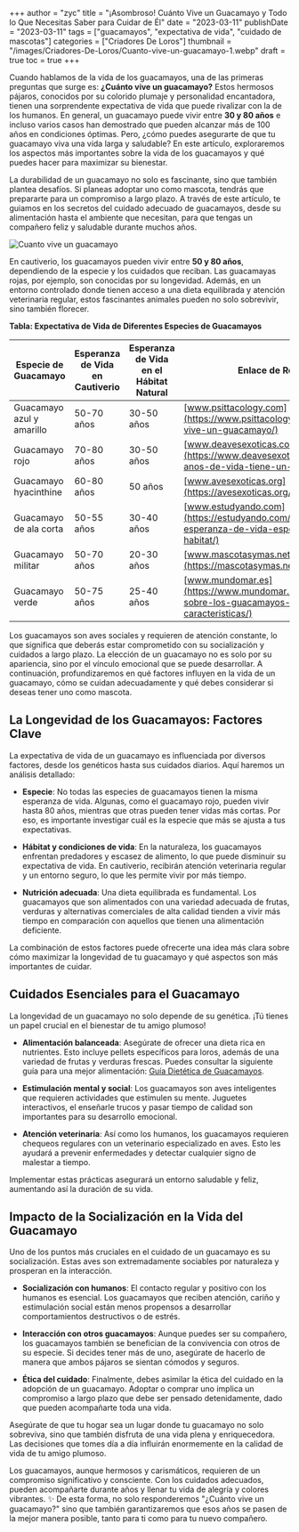 +++
author = "zyc"
title = "¡Asombroso! Cuánto Vive un Guacamayo y Todo lo Que Necesitas Saber para Cuidar de Él"
date = "2023-03-11"
publishDate = "2023-03-11"
tags = ["guacamayos", "expectativa de vida", "cuidado de mascotas"]
categories = ["Criadores De Loros"]
thumbnail = "/images/Criadores-De-Loros/Cuanto-vive-un-guacamayo-1.webp"
draft = true
toc = true
+++


Cuando hablamos de la vida de los guacamayos, una de las primeras preguntas que surge es: **¿Cuánto vive un guacamayo?** Estos hermosos pájaros, conocidos por su colorido plumaje y personalidad encantadora, tienen una sorprendente expectativa de vida que puede rivalizar con la de los humanos. En general, un guacamayo puede vivir entre **30 y 80 años** e incluso varios casos han demostrado que pueden alcanzar más de 100 años en condiciones óptimas. Pero, ¿cómo puedes asegurarte de que tu guacamayo viva una vida larga y saludable? En este artículo, exploraremos los aspectos más importantes sobre la vida de los guacamayos y qué puedes hacer para maximizar su bienestar.

La durabilidad de un guacamayo no solo es fascinante, sino que también plantea desafíos. Si planeas adoptar uno como mascota, tendrás que prepararte para un compromiso a largo plazo. A través de este artículo, te guiamos en los secretos del cuidado adecuado de guacamayos, desde su alimentación hasta el ambiente que necesitan, para que tengas un compañero feliz y saludable durante muchos años.

![Cuanto vive un guacamayo](/images/Criadores-De-Loros/Cuanto-vive-un-guacamayo-1.webp)

En cautiverio, los guacamayos pueden vivir entre **50 y 80 años**, dependiendo de la especie y los cuidados que reciban. Las guacamayas rojas, por ejemplo, son conocidas por su longevidad. Además, en un entorno controlado donde tienen acceso a una dieta equilibrada y atención veterinaria regular, estos fascinantes animales pueden no solo sobrevivir, sino también florecer.

**Tabla: Expectativa de Vida de Diferentes Especies de Guacamayos**

| Especie de Guacamayo            | Esperanza de Vida en Cautiverio | Esperanza de Vida en el Hábitat Natural | Enlace de Referencia                                           |
|----------------------------------|----------------------------------|------------------------------------------|-------------------------------------------------------------|
| Guacamayo azul y amarillo       | 50-70 años                       | 30-50 años                               | [www.psittacology.com](https://www.psittacology.com/es/cuanto-vive-un-guacamayo/) |
| Guacamayo rojo                  | 70-80 años                       | 30-50 años                               | [www.deavesexoticas.com](https://www.deavesexoticas.com/cuantos-anos-de-vida-tiene-un-guacamayo/) |
| Guacamayo hyacinthine           | 60-80 años                       | 50 años                                   | [www.avesexoticas.org](https://avesexoticas.org/guacamayos/)  |
| Guacamayo de ala corta          | 50-55 años                       | 30-40 años                               | [www.estudyando.com](https://estudyando.com/guacamayos-esperanza-de-vida-especies-y-tipos-de-habitat/) |
| Guacamayo militar               | 50-70 años                       | 20-30 años                               | [www.mascotasymas.net](https://mascotasymas.net/guacamayos) |
| Guacamayo verde                 | 50-75 años                       | 25-40 años                               | [www.mundomar.es](https://www.mundomar.es/blog/curiosidades-sobre-los-guacamayos-tipos-y-caracteristicas/)  |

Los guacamayos son aves sociales y requieren de atención constante, lo que significa que deberás estar comprometido con su socialización y cuidados a largo plazo. La elección de un guacamayo no es solo por su apariencia, sino por el vínculo emocional que se puede desarrollar. A continuación, profundizaremos en qué factores influyen en la vida de un guacamayo, cómo se cuidan adecuadamente y qué debes considerar si deseas tener uno como mascota.

## La Longevidad de los Guacamayos: Factores Clave

La expectativa de vida de un guacamayo es influenciada por diversos factores, desde los genéticos hasta sus cuidados diarios. Aquí haremos un análisis detallado:

- **Especie**: No todas las especies de guacamayos tienen la misma esperanza de vida. Algunas, como el guacamayo rojo, pueden vivir hasta 80 años, mientras que otras pueden tener vidas más cortas. Por eso, es importante investigar cuál es la especie que más se ajusta a tus expectativas.

- **Hábitat y condiciones de vida**: En la naturaleza, los guacamayos enfrentan predadores y escasez de alimento, lo que puede disminuir su expectativa de vida. En cautiverio, recibirán atención veterinaria regular y un entorno seguro, lo que les permite vivir por más tiempo.

- **Nutrición adecuada**: Una dieta equilibrada es fundamental. Los guacamayos que son alimentados con una variedad adecuada de frutas, verduras y alternativas comerciales de alta calidad tienden a vivir más tiempo en comparación con aquellos que tienen una alimentación deficiente.

La combinación de estos factores puede ofrecerte una idea más clara sobre cómo maximizar la longevidad de tu guacamayo y qué aspectos son más importantes de cuidar.

## Cuidados Esenciales para el Guacamayo

La longevidad de un guacamayo no solo depende de su genética. ¡Tú tienes un papel crucial en el bienestar de tu amigo plumoso!

- **Alimentación balanceada**: Asegúrate de ofrecer una dieta rica en nutrientes. Esto incluye pellets específicos para loros, además de una variedad de frutas y verduras frescas. Puedes consultar la siguiente guía para una mejor alimentación: [Guía Dietética de Guacamayos](https://nuestrasaves.com/guacamayos-nutricion-y-cuidado/).

- **Estimulación mental y social**: Los guacamayos son aves inteligentes que requieren actividades que estimulen su mente. Juguetes interactivos, el enseñarle trucos y pasar tiempo de calidad son importantes para su desarrollo emocional.

- **Atención veterinaria**: Así como los humanos, los guacamayos requieren chequeos regulares con un veterinario especializado en aves. Esto les ayudará a prevenir enfermedades y detectar cualquier signo de malestar a tiempo.

Implementar estas prácticas asegurará un entorno saludable y feliz, aumentando así la duración de su vida.

## Impacto de la Socialización en la Vida del Guacamayo

Uno de los puntos más cruciales en el cuidado de un guacamayo es su socialización. Estas aves son extremadamente sociables por naturaleza y prosperan en la interacción.

- **Socialización con humanos**: El contacto regular y positivo con los humanos es esencial. Los guacamayos que reciben atención, cariño y estimulación social están menos propensos a desarrollar comportamientos destructivos o de estrés.

- **Interacción con otros guacamayos**: Aunque puedes ser su compañero, los guacamayos también se benefician de la convivencia con otros de su especie. Si decides tener más de uno, asegúrate de hacerlo de manera que ambos pájaros se sientan cómodos y seguros.

- **Ética del cuidado**: Finalmente, debes asimilar la ética del cuidado en la adopción de un guacamayo. Adoptar o comprar uno implica un compromiso a largo plazo que debe ser pensado detenidamente, dado que pueden acompañarte toda una vida.

Asegúrate de que tu hogar sea un lugar donde tu guacamayo no solo sobreviva, sino que también disfruta de una vida plena y enriquecedora. Las decisiones que tomes día a día influirán enormemente en la calidad de vida de tu amigo plumoso.

Los guacamayos, aunque hermosos y carismáticos, requieren de un compromiso significativo y consciente. Con los cuidados adecuados, pueden acompañarte durante años y llenar tu vida de alegría y colores vibrantes. ✨ De esta forma, no solo responderemos "¿Cuánto vive un guacamayo?" sino que también garantizaremos que esos años se pasen de la mejor manera posible, tanto para ti como para tu nuevo compañero.
